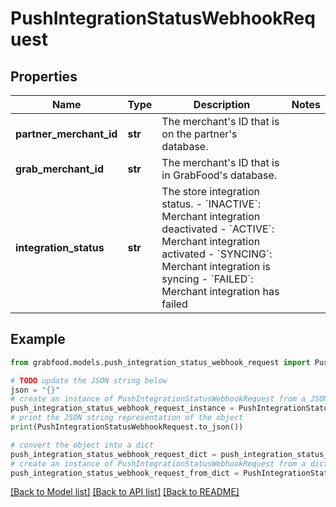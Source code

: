 # PushIntegrationStatusWebhookRequest



## Properties

Name | Type | Description | Notes
------------ | ------------- | ------------- | -------------
**partner_merchant_id** | **str** | The merchant&#39;s ID that is on the partner&#39;s database. | 
**grab_merchant_id** | **str** | The merchant&#39;s ID that is in GrabFood&#39;s database. | 
**integration_status** | **str** | The store integration status. - &#x60;INACTIVE&#x60;: Merchant integration deactivated - &#x60;ACTIVE&#x60;: Merchant integration activated - &#x60;SYNCING&#x60;: Merchant integration is syncing - &#x60;FAILED&#x60;: Merchant integration has failed  | 

## Example

```python
from grabfood.models.push_integration_status_webhook_request import PushIntegrationStatusWebhookRequest

# TODO update the JSON string below
json = "{}"
# create an instance of PushIntegrationStatusWebhookRequest from a JSON string
push_integration_status_webhook_request_instance = PushIntegrationStatusWebhookRequest.from_json(json)
# print the JSON string representation of the object
print(PushIntegrationStatusWebhookRequest.to_json())

# convert the object into a dict
push_integration_status_webhook_request_dict = push_integration_status_webhook_request_instance.to_dict()
# create an instance of PushIntegrationStatusWebhookRequest from a dict
push_integration_status_webhook_request_from_dict = PushIntegrationStatusWebhookRequest.from_dict(push_integration_status_webhook_request_dict)
```
[[Back to Model list]](../README.md#documentation-for-models) [[Back to API list]](../README.md#documentation-for-api-endpoints) [[Back to README]](../README.md)


